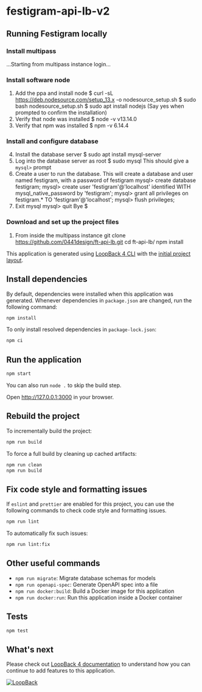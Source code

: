 # festigram-api-lb-v2

## Running Festigram locally

### Install multipass

...Starting from multipass instance login...

### Install software node
1. Add the ppa and install node
        $ curl -sL https://deb.nodesource.com/setup_13.x -o nodesource_setup.sh
        $ sudo bash nodesource_setup.sh
        $ sudo apt install nodejs
    (Say yes when prompted to confirm the installation)
2. Verify that node was installed
        $ node -v
        v13.14.0
3. Verify that npm was installed
        $ npm -v
        6.14.4

### Install and configure database
4. Install the database server
        $ sudo apt install mysql-server
5. Log into the database server as root
        $ sudo mysql
    This should give a `mysql>` prompt
6. Create a user to run the database. This will create a database and user named festigram, with a password of festigram
        mysql> create database festigram;
        mysql> create user 'festigram'@'localhost' identified WITH mysql_native_password by 'festigram';
        mysql> grant all privileges on festigram.* TO 'festigram'@'localhost';
        mysql> flush privileges;
7. Exit mysql
        mysql> quit
        Bye
        $

### Download and set up the project files
1. From inside the multipass instance
        git clone https://github.com/0441design/ft-api-lb.git
        cd ft-api-lb/
        npm install


This application is generated using [LoopBack 4 CLI](https://loopback.io/doc/en/lb4/Command-line-interface.html) with the
[initial project layout](https://loopback.io/doc/en/lb4/Loopback-application-layout.html).

## Install dependencies

By default, dependencies were installed when this application was generated.
Whenever dependencies in `package.json` are changed, run the following command:

```sh
npm install
```

To only install resolved dependencies in `package-lock.json`:

```sh
npm ci
```

## Run the application

```sh
npm start
```

You can also run `node .` to skip the build step.

Open http://127.0.0.1:3000 in your browser.

## Rebuild the project

To incrementally build the project:

```sh
npm run build
```

To force a full build by cleaning up cached artifacts:

```sh
npm run clean
npm run build
```

## Fix code style and formatting issues

If `eslint` and `prettier` are enabled for this project, you can use the
following commands to check code style and formatting issues.

```sh
npm run lint
```

To automatically fix such issues:

```sh
npm run lint:fix
```

## Other useful commands

- `npm run migrate`: Migrate database schemas for models
- `npm run openapi-spec`: Generate OpenAPI spec into a file
- `npm run docker:build`: Build a Docker image for this application
- `npm run docker:run`: Run this application inside a Docker container

## Tests

```sh
npm test
```

## What's next

Please check out [LoopBack 4 documentation](https://loopback.io/doc/en/lb4/) to
understand how you can continue to add features to this application.

[![LoopBack](<https://github.com/strongloop/loopback-next/raw/master/docs/site/imgs/branding/Powered-by-LoopBack-Badge-(blue)-@2x.png>)](http://loopback.io/)
